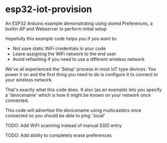 # esp32-iot-provision
An ESP32 Arduino example demonstrating using stored Preferences, a builtin AP and Webserver to perform initial setup

Hopefully this example code helps you if you want to:

- Not save static WiFi credentials in your code
- Leave assigning the WiFi network to the end user
- Avoid reflashing if you need to use a different wireless network

We've all experienced the 'Setup' process in most IoT type devices. You power it on and the first thing you need to do is configure it to connect to your wireless network.

That's exactly what this code does. It also (as an example) lets you specify a 'devicename' which is how it might be known on your network once connected.

This code will advertise the devicename using multicastdns once connected so you should be able to ping '<devicename>.local'

TODO: Add WiFI scanning instead of manual SSID entry

TODO: Add ability to completely erase preferences
